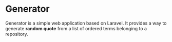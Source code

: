 # Generator

Generator is a simple web application based on Laravel. It provides a way to generate **random quote** from a list of ordered terms belonging to a repository.
